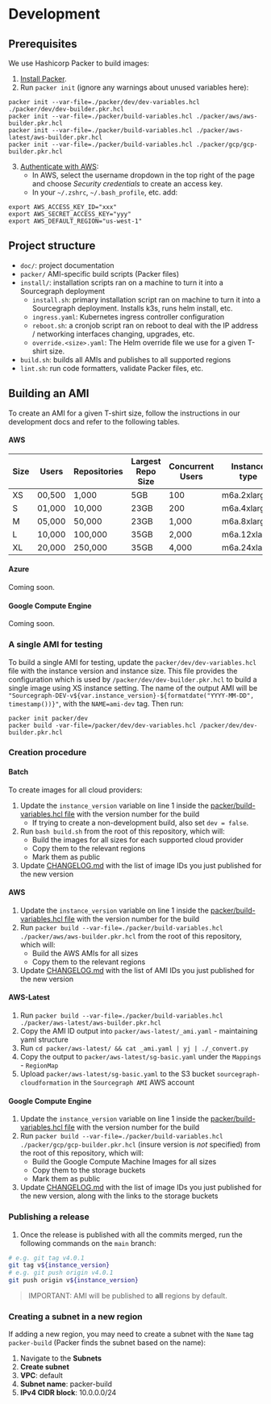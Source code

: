 # Development

## Prerequisites

We use Hashicorp Packer to build images:

1. [Install Packer](https://learn.hashicorp.com/tutorials/packer/get-started-install-cli?in=packer/aws-get-started#installing-packer).
2. Run `packer init` (ignore any warnings about unused variables here):

```
packer init --var-file=./packer/dev/dev-variables.hcl ./packer/dev/dev-builder.pkr.hcl
packer init --var-file=./packer/build-variables.hcl ./packer/aws/aws-builder.pkr.hcl
packer init --var-file=./packer/build-variables.hcl ./packer/aws-latest/aws-builder.pkr.hcl
packer init --var-file=./packer/build-variables.hcl ./packer/gcp/gcp-builder.pkr.hcl
```

3. [Authenticate with AWS](https://www.packer.io/plugins/builders/amazon#authentication):
   * In AWS, select the username dropdown in the top right of the page and choose _Security credentials_ to create an access key.
   * In your `~/.zshrc`, `~/.bash_profile`, etc. add:

```
export AWS_ACCESS_KEY_ID="xxx"
export AWS_SECRET_ACCESS_KEY="yyy"
export AWS_DEFAULT_REGION="us-west-1"
```

## Project structure

* `doc/`: project documentation
* `packer/` AMI-specific build scripts (Packer files)
* `install/`: installation scripts ran on a machine to turn it into a Sourcegraph deployment
  * `install.sh`: primary installation script ran on machine to turn it into a Sourcegraph deployment. Installs k3s, runs helm install, etc.
  * `ingress.yaml`: Kubernetes ingress controller configuration
  * `reboot.sh`: a cronjob script ran on reboot to deal with the IP address / networking interfaces changing, upgrades, etc.
  * `override.<size>.yaml`: The Helm override file we use for a given T-shirt size.
* `build.sh`: builds all AMIs and publishes to all supported regions
* `lint.sh`: run code formatters, validate Packer files, etc.

## Building an AMI

To create an AMI for a given T-shirt size, follow the instructions in our development docs and refer to the following tables.

#### AWS

| Size | Users  | Repositories | Largest Repo Size | Concurrent Users | Instance type | Storage   | IOPS    |
| ---- | ------ | ------------ | ----------------- | ---------------- | ------------- | --------- | ------- |
| XS   | 00,500 | 1,000        | 5GB               | 100              | m6a.2xlarge   | gp3       | default |
| S    | 01,000 | 10,000       | 23GB              | 200              | m6a.4xlarge   | gp3       | default |
| M    | 05,000 | 50,000       | 23GB              | 1,000            | m6a.8xlarge   | gp3       | default |
| L    | 10,000 | 100,000      | 35GB              | 2,000            | m6a.12xlarge  | io2       | 16,000  |
| XL   | 20,000 | 250,000      | 35GB              | 4,000            | m6a.24xlarge  | io2       | 16,000  |

#### Azure

Coming soon.

#### Google Compute Engine

Coming soon.

### A single AMI for testing

To build a single AMI for testing, update the `packer/dev/dev-variables.hcl` file with the instance version and instance size. This file provides the configuration which is used by `/packer/dev/dev-builder.pkr.hcl` to build a single image using XS instance setting. The name of the output AMI will be `"Sourcegraph-DEV-v${var.instance_version}-${formatdate("YYYY-MM-DD", timestamp())}"`, with the `NAME=ami-dev` tag.
Then run:

```
packer init packer/dev
packer build -var-file=/packer/dev/dev-variables.hcl /packer/dev/dev-builder.pkr.hcl
```


### Creation procedure

#### Batch

To create images for all cloud providers:

1. Update the `instance_version` variable on line 1 inside the [packer/build-variables.hcl file](../packer/build-variables.hcl) with the version number for the build
   * If trying to create a non-development build, also set `dev = false`.
2. Run `bash build.sh` from the root of this repository, which will:
   - Build the images for all sizes for each supported cloud provider
   - Copy them to the relevant regions
   - Mark them as public
3. Update [CHANGELOG.md](/CHANGELOG.md) with the list of image IDs you just published for the new version

#### AWS

1. Update the `instance_version` variable on line 1 inside the [packer/build-variables.hcl file](../packer/build-variables.hcl) with the version number for the build 
2. Run `packer build --var-file=./packer/build-variables.hcl ./packer/aws/aws-builder.pkr.hcl` from the root of this repository, which will:
   - Build the AWS AMIs for all sizes
   - Copy them to the relevant regions
3. Update [CHANGELOG.md](/CHANGELOG.md) with the list of AMI IDs you just published for the new version

#### AWS-Latest
1. Run `packer build --var-file=./packer/build-variables.hcl ./packer/aws-latest/aws-builder.pkr.hcl`
2. Copy the AMI ID output into `packer/aws-latest/_ami.yaml` - maintaining yaml structure
3. Run `cd packer/aws-latest/ && cat _ami.yaml | yj | ./_convert.py`
4. Copy the output to `packer/aws-latest/sg-basic.yaml` under the `Mappings` - `RegionMap`
5. Upload `packer/aws-latest/sg-basic.yaml` to the S3 bucket `sourcegraph-cloudformation` in the `Sourcegraph AMI` AWS account

#### Google Compute Engine

1. Update the `instance_version` variable on line 1 inside the [packer/build-variables.hcl file](../packer/build-variables.hcl) with the version number for the build 
2. Run `packer build --var-file=./packer/build-variables.hcl ./packer/gcp/gcp-builder.pkr.hcl` (insure version is _not_ specified) from the root of this repository, which will:
   - Build the Google Compute Machine Images for all sizes
   - Copy them to the storage buckets
   - Mark them as public
3. Update [CHANGELOG.md](/CHANGELOG.md) with the list of image IDs you just published for the new version, along with the links to the storage buckets

### Publishing a release

1. Once the release is published with all the commits merged, run the following commands on the `main` branch:

```bash
# e.g. git tag v4.0.1 
git tag v${instance_version}
# e.g. git push origin v4.0.1
git push origin v${instance_version}
```

> IMPORTANT: AMI will be published to **all** regions by default.

### Creating a subnet in a new region

If adding a new region, you may need to create a subnet with the `Name` tag `packer-build` (Packer finds the subnet based on the name):

1. Navigate to the **Subnets**
2. **Create subnet**
3. **VPC**: default
4. **Subnet name**: packer-build
5. **IPv4 CIDR block**: 10.0.0.0/24
